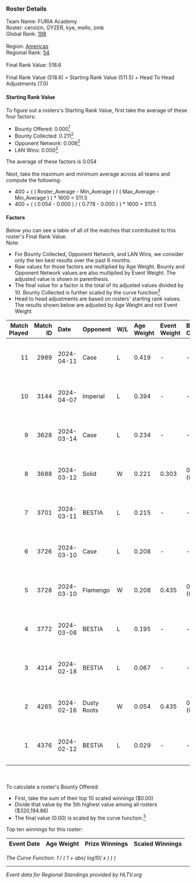 ### Roster Details<br />
Team Name: FURIA Academy<br />
Roster: cerolzin, GYZER, kye, mello, zmb<br />
Global Rank: [198](../../standings_global_2024_08_06.md)<br />
<br />
Region: [Americas]( ../../standings_americas_2024_08_06.md)<br />
Regional Rank: [54]( ../../standings_americas_2024_08_06.md)<br />
<br />
Final Rank Value:  518.6<br />
<br />
Final Rank Value (518.6) = Starting Rank Value (511.5) + Head To Head Adjustments (7.0)<br />

#### Starting Rank Value<br />
To figure out a rosters's Starting Rank Value, first take the average of these four factors:<br />
- Bounty Offered: 0.000[<sup>1</sup>](#table2)
- Bounty Collected: 0.211[<sup>2</sup>](#table1)
- Opponent Network: 0.006[<sup>2</sup>](#table1)
- LAN Wins: 0.000[<sup>2</sup>](#table1)

The average of these factors is 0.054<br />
<br />
Next, take the maximum and minimum average across all teams and compute the following:<br />
- 400 + ( ( Roster_Average - Min_Average ) / ( Max_Average - Min_Average ) ) * 1600 = 511.5
- 400 + ( ( 0.054 - 0.000 ) / ( 0.778 - 0.000 ) ) * 1600 = 511.5


#### Factors<br />
Below you can see a table of all of the matches that contributed to this roster's Final Rank Value.<br />
Note:<br />

- For Bounty Collected, Opponent Network, and LAN Wins, we consider only the ten best results over the past 6 months.
- Raw values for those factors are multiplied by Age Weight. Bounty and Opponent Network values are also multiplied by Event Weight. The adjusted value is shown in parenthesis.
- The final value for a factor is the total of its adjusted values divided by 10. Bounty Collected is further scaled by the curve function[<sup>3</sup>](#curveFunction)
- Head to head adjustments are based on rosters' starting rank values. The results shown below are adjusted by Age Weight and not Event Weight
<span id="table1"></span><br />


| Match Played | Match ID | Date       | Opponent    | W/L | Age Weight | Event Weight | Bounty Collected | Opponent Network | LAN Wins  | H2H Adj. | Roster                                |
| -: | -: | :- | :- | :- | :- | :- | :- | :- | :- | -: | :- |
|           11 |     2989 | 2024-04-11 | Case        | L   | 0.419      | -            | -                | -                | -         |    -1.36 | cerolzin, GYZER, kye, mello, zmb      |
|           10 |     3144 | 2024-04-07 | Imperial    | L   | 0.394      | -            | -                | -                | -         |    -0.18 | Bruninho, cerolzin, GYZER, kye, mello |
|            9 |     3628 | 2024-03-14 | Case        | L   | 0.234      | -            | -                | -                | -         |    -0.71 | Bruninho, cerolzin, GYZER, kye, mello |
|            8 |     3688 | 2024-03-12 | Solid       | W   | 0.221      | 0.303        | 0.024 (0.002)    | 0.807 (0.054)    | 0 (0.000) |     6.21 | Bruninho, cerolzin, GYZER, kye, mello |
|            7 |     3701 | 2024-03-11 | BESTIA      | L   | 0.215      | -            | -                | -                | -         |    -0.40 | Bruninho, cerolzin, GYZER, kye, mello |
|            6 |     3726 | 2024-03-10 | Case        | L   | 0.208      | -            | -                | -                | -         |    -0.58 | Bruninho, cerolzin, GYZER, kye, mello |
|            5 |     3728 | 2024-03-10 | Flamengo    | W   | 0.208      | 0.435        | 0.000 (0.000)    | 0.013 (0.001)    | 0 (0.000) |     3.10 | Bruninho, cerolzin, GYZER, kye, mello |
|            4 |     3772 | 2024-03-08 | BESTIA      | L   | 0.195      | -            | -                | -                | -         |    -0.34 | Bruninho, cerolzin, GYZER, kye, mello |
|            3 |     4214 | 2024-02-18 | BESTIA      | L   | 0.067      | -            | -                | -                | -         |    -0.12 | Bruninho, cerolzin, GYZER, kye, mello |
|            2 |     4265 | 2024-02-16 | Dusty Roots | W   | 0.054      | 0.435        | 0.006 (0.000)    | 0.359 (0.008)    | 0 (0.000) |     1.47 | Bruninho, cerolzin, GYZER, kye, mello |
|            1 |     4376 | 2024-02-12 | BESTIA      | L   | 0.029      | -            | -                | -                | -         |    -0.05 | Bruninho, cerolzin, GYZER, kye, mello |

<br />
<span id="table2"></span><br />
To calculate a roster's Bounty Offered:<br />

- First, take the sum of their top 10 scaled winnings ($0.00)
- Divide that value by the 5th highest value among all rosters ($320,194.86)
- The final value (0.00) is scaled by the curve function.[<sup>3</sup>](#curveFunction)

Top ten winnings for this roster:<br />

| Event Date | Age Weight | Prize Winnings | Scaled Winnings |
| :- | -: | :- | :- |


<span id="curveFunction"></span>_The Curve Function: 1 / ( 1 + abs( log10( x ) ) )_<br />

---
_Event data for Regional Standings provided by HLTV.org_<br />
